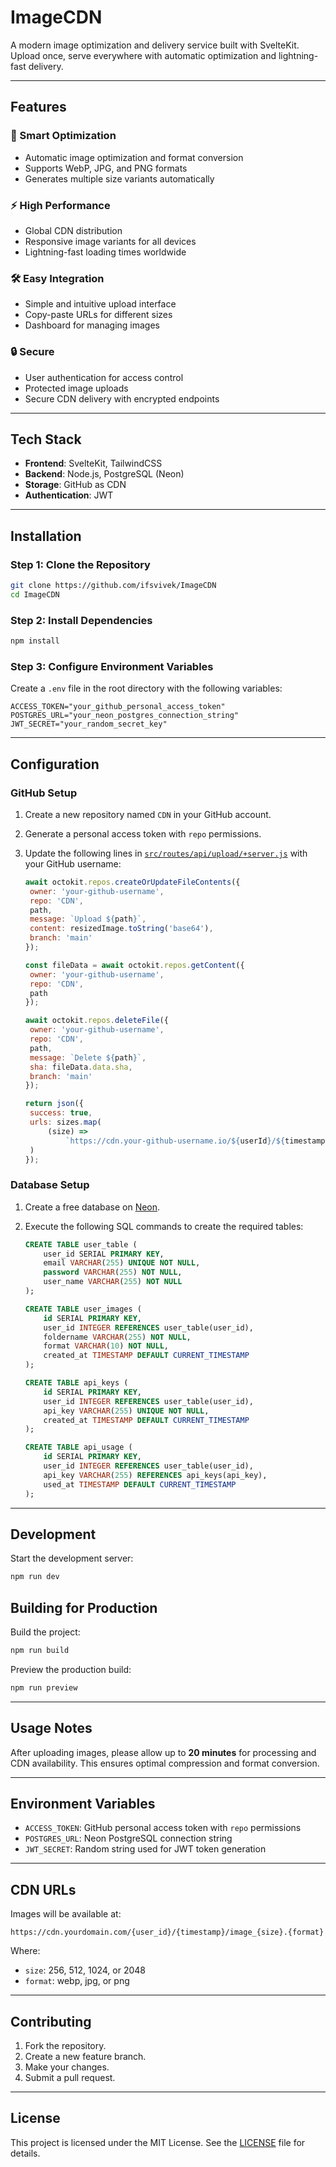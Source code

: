 # ImageCDN

A modern image optimization and delivery service built with SvelteKit. Upload once, serve everywhere with automatic optimization and lightning-fast delivery.

---

## Features

### 🔽 Smart Optimization

- Automatic image optimization and format conversion
- Supports WebP, JPG, and PNG formats
- Generates multiple size variants automatically

### ⚡ High Performance

- Global CDN distribution
- Responsive image variants for all devices
- Lightning-fast loading times worldwide

### 🛠️ Easy Integration

- Simple and intuitive upload interface
- Copy-paste URLs for different sizes
- Dashboard for managing images

### 🔒 Secure

- User authentication for access control
- Protected image uploads
- Secure CDN delivery with encrypted endpoints

---

## Tech Stack

- **Frontend**: SvelteKit, TailwindCSS
- **Backend**: Node.js, PostgreSQL (Neon)
- **Storage**: GitHub as CDN
- **Authentication**: JWT

---

## Installation

### Step 1: Clone the Repository

```bash
git clone https://github.com/ifsvivek/ImageCDN
cd ImageCDN
```

### Step 2: Install Dependencies

```bash
npm install
```

### Step 3: Configure Environment Variables

Create a `.env` file in the root directory with the following variables:

```env
ACCESS_TOKEN="your_github_personal_access_token"
POSTGRES_URL="your_neon_postgres_connection_string"
JWT_SECRET="your_random_secret_key"
```

---

## Configuration

### GitHub Setup

1. Create a new repository named `CDN` in your GitHub account.
2. Generate a personal access token with `repo` permissions.
3. Update the following lines in [`src/routes/api/upload/+server.js`](./src/routes/api/upload/+server.js) with your GitHub username:

   ```js
   await octokit.repos.createOrUpdateFileContents({
   	owner: 'your-github-username',
   	repo: 'CDN',
   	path,
   	message: `Upload ${path}`,
   	content: resizedImage.toString('base64'),
   	branch: 'main'
   });

   const fileData = await octokit.repos.getContent({
   	owner: 'your-github-username',
   	repo: 'CDN',
   	path
   });

   await octokit.repos.deleteFile({
   	owner: 'your-github-username',
   	repo: 'CDN',
   	path,
   	message: `Delete ${path}`,
   	sha: fileData.data.sha,
   	branch: 'main'
   });

   return json({
   	success: true,
   	urls: sizes.map(
   		(size) =>
   			`https://cdn.your-github-username.io/${userId}/${timestamp}/image_${size}.${format}`
   	)
   });
   ```

### Database Setup

1. Create a free database on [Neon](https://neon.tech).
2. Execute the following SQL commands to create the required tables:

   ```sql
   CREATE TABLE user_table (
       user_id SERIAL PRIMARY KEY,
       email VARCHAR(255) UNIQUE NOT NULL,
       password VARCHAR(255) NOT NULL,
       user_name VARCHAR(255) NOT NULL
   );

   CREATE TABLE user_images (
       id SERIAL PRIMARY KEY,
       user_id INTEGER REFERENCES user_table(user_id),
       foldername VARCHAR(255) NOT NULL,
       format VARCHAR(10) NOT NULL,
       created_at TIMESTAMP DEFAULT CURRENT_TIMESTAMP
   );

   CREATE TABLE api_keys (
       id SERIAL PRIMARY KEY,
       user_id INTEGER REFERENCES user_table(user_id),
       api_key VARCHAR(255) UNIQUE NOT NULL,
       created_at TIMESTAMP DEFAULT CURRENT_TIMESTAMP
   );

   CREATE TABLE api_usage (
       id SERIAL PRIMARY KEY,
       user_id INTEGER REFERENCES user_table(user_id),
       api_key VARCHAR(255) REFERENCES api_keys(api_key),
       used_at TIMESTAMP DEFAULT CURRENT_TIMESTAMP
   );
   ```

---

## Development

Start the development server:

```bash
npm run dev
```

## Building for Production

Build the project:

```bash
npm run build
```

Preview the production build:

```bash
npm run preview
```

---

## Usage Notes

After uploading images, please allow up to **20 minutes** for processing and CDN availability. This ensures optimal compression and format conversion.

---

## Environment Variables

- `ACCESS_TOKEN`: GitHub personal access token with `repo` permissions
- `POSTGRES_URL`: Neon PostgreSQL connection string
- `JWT_SECRET`: Random string used for JWT token generation

---

## CDN URLs

Images will be available at:

```
https://cdn.yourdomain.com/{user_id}/{timestamp}/image_{size}.{format}
```

Where:

- `size`: 256, 512, 1024, or 2048
- `format`: webp, jpg, or png

---

## Contributing

1. Fork the repository.
2. Create a new feature branch.
3. Make your changes.
4. Submit a pull request.

---

## License

This project is licensed under the MIT License. See the [LICENSE](LICENSE) file for details.
